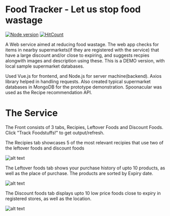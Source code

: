 # Food Tracker - Let us stop food wastage
[![Node version](https://img.shields.io/node/v/[NPM-MODULE-NAME].svg?style=flat)](http://nodejs.org/download/)
[![HitCount](http://hits.dwyl.com/parthnan/FoodTracker-Web-service.svg)](http://hits.dwyl.com/parthnan/FoodTracker-Web-service)

A Web service aimed at reducing food wastage. The web app checks for items in nearby supermarkets(if they are registered with the service) that have a large discount and/or close to expiring, and suggests recpies alongwith images and description using these. This is a DEMO version, with local sample supermarket databases.

 Used Vue.js for frontend, and Node.js for server machine(backend). Axios library helped in handling requests.
Also created typical supermarket databases in MongoDB for the prototype demonstration.
Spoonacular was used as the Recipe recommendation API.

# The Service
The Front consists of 3 tabs, Recipies, Leftover Foods and Discount Foods. Click "Track Foodstuffs!" to get output/refresh.

The Recipies tab showcases 5 of the most relevant recipies that use two of the leftover foods and discount foods

![alt text](https://raw.githubusercontent.com/parthnan/FoodTracker-Web-service/master/recipies.png)

The Leftover foods tab shows your purchase history of upto 10 products, as well as the place of purchase. The products are sorted by Expiry date.

![alt text](https://raw.githubusercontent.com/parthnan/FoodTracker-Web-service/master/leftover.png)


The Discount foods tab displays upto 10 low price foods close to expiry in registered stores, as well as the location.

![alt text](https://raw.githubusercontent.com/parthnan/FoodTracker-Web-service/master/discount.png)
